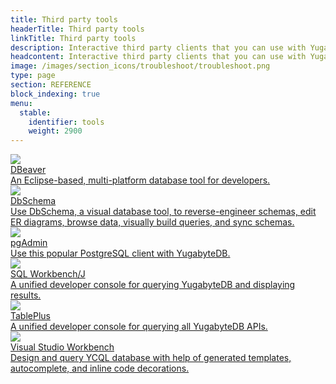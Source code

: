 ```yaml
---
title: Third party tools
headerTitle: Third party tools
linkTitle: Third party tools
description: Interactive third party clients that you can use with YugabyteDB.
headcontent: Interactive third party clients that you can use with YugabyteDB.to run SQL queries and get results from.
image: /images/section_icons/troubleshoot/troubleshoot.png
type: page
section: REFERENCE
block_indexing: true
menu:
  stable:
    identifier: tools
    weight: 2900
---
```


<div class="row">

  <div class="col-12 col-md-6 col-lg-12 col-xl-6">
    <a class="section-link icon-offset" href="dbeaver/">
      <div class="head">
        <img class="icon" src="/images/develop/tools/dbeaver-icon.png" aria-hidden="true" />
        <div class="title">DBeaver</div>
      </div>
      <div class="body">
        An Eclipse-based, multi-platform database tool for developers.
      </div>
    </a>
  </div>

  <div class="col-12 col-md-6 col-lg-12 col-xl-6">
    <a class="section-link icon-offset" href="dbschema/">
      <div class="head">
        <img class="icon" src="/images/develop/tools/dbschema/dbschema-icon.png" aria-hidden="true" />
        <div class="title">DbSchema</div>
      </div>
      <div class="body">
        Use DbSchema, a visual database tool, to reverse-engineer schemas, edit ER diagrams, browse data, visually build queries, and sync schemas.
      </div>
    </a>
  </div>

  <div class="col-12 col-md-6 col-lg-12 col-xl-6">
    <a class="section-link icon-offset" href="pgadmin/">
      <div class="head">
        <img class="icon" src="/images/develop/tools/pgadmin-icon.png" aria-hidden="true" />
        <div class="title">pgAdmin</div>
      </div>
      <div class="body">
        Use this popular PostgreSQL client with YugabyteDB.
      </div>
    </a>
  </div>

  <div class="col-12 col-md-6 col-lg-12 col-xl-6">
    <a class="section-link icon-offset" href="sql-workbench/">
      <div class="head">
        <img class="icon" src="/images/develop/tools/sql-workbench.png" aria-hidden="true" />
        <div class="title">SQL Workbench/J</div>
      </div>
      <div class="body">
        A unified developer console for querying YugabyteDB and displaying results.
      </div>
    </a>
  </div>

  <div class="col-12 col-md-6 col-lg-12 col-xl-6">
    <a class="section-link icon-offset" href="tableplus/">
      <div class="head">
        <img class="icon" src="/images/section_icons/develop/tools/tableplus.png" aria-hidden="true" />
        <div class="title">TablePlus</div>
      </div>
      <div class="body">
        A unified developer console for querying all YugabyteDB APIs.
      </div>
    </a>
  </div>

  <div class="col-12 col-md-6 col-lg-12 col-xl-6">
    <a class="section-link icon-offset" href="visualstudioworkbench">
      <div class="head">
        <img class="icon" src="/images/section_icons/develop/tools/cassandraworkbench.png" aria-hidden="true" />
        <div class="title">Visual Studio Workbench</div>
      </div>
      <div class="body">
        Design and query YCQL database with help of generated templates, autocomplete, and inline code decorations.
      </div>
    </a>
  </div>

</div>
